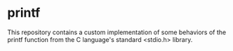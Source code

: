# printf
This repository contains a custom implementation of some behaviors of the printf function from the C language's standard &lt;stdio.h> library.
